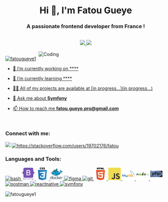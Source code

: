 <h1 align="center">Hi 👋, I'm Fatou Gueye</h1>
<h3 align="center">A passionate frontend developer from France !</h3>
  
  <br>
  
<div align="center">
  <a href="https://github.com/fatougueye12">
  <img height="180em" src="https://github-readme-stats.vercel.app/api?username=fatougueye1&show_icons=true&theme=dracula&include_all_commits=true&count_private=true"/>
  <img height="180em" src="https://github-readme-stats.vercel.app/api/top-langs/?username=fatougueye1&layout=compact&langs_count=7&theme=dracula"/>
</div>

<br>

<img align="right" alt="Coding" width="400" src=https://64.media.tumblr.com/e1b428cce8d977de94a18b957fdd6e81/tumblr_njj564KzkX1rluko6o1_500.gifv>
<p align="left"> <img src="https://komarev.com/ghpvc/?username=fatougueye1&label=Profile%20views&color=0e75b6&style=flat" alt="fatougueye1" /> </p>

- 🔭 I’m currently working on ****

- 🌱 I’m currently learning ****

- 👨‍💻 All of my projects are available at [in progress...](in progress...)

- 💬 Ask me about **Symfony**

- 📫 How to reach me **fatou.gueye.pro@gmail.com**

<br>

<h3 align="left">Connect with me:</h3>
<p align="left">
  <a href="https://www.linkedin.com/in/fatou-gueye-076a74217?lipi=urn%3Ali%3Apage%3Ad_flagship3_profile_view_base_contact_details%3BOeCqTa5pT0uy4L9UyFkb7A%3D%3D" target="_blank"><img src="https://img.shields.io/badge/-LinkedIn-%230077B5?style=for-the-badge&logo=linkedin&logoColor=white" target="_blank"></a> 
<a href="https://stackoverflow.com/users/19702176/fatou" target="blank"><img align="center" src="https://raw.githubusercontent.com/rahuldkjain/github-profile-readme-generator/master/src/images/icons/Social/stack-overflow.svg" alt="https://stackoverflow.com/users/19702176/fatou" height="30" width="40" /></a>
</p>

<h3 align="left">Languages and Tools:</h3>

<div style="display: inline_block">
<p align="left"> <a href="https://www.gnu.org/software/bash/" target="_blank" rel="noreferrer"> <img src="https://www.vectorlogo.zone/logos/gnu_bash/gnu_bash-icon.svg" alt="bash" width="40" height="40"/> </a> <a href="https://getbootstrap.com" target="_blank" rel="noreferrer"> <img src="https://raw.githubusercontent.com/devicons/devicon/master/icons/bootstrap/bootstrap-plain-wordmark.svg" alt="bootstrap" width="40" height="40"/> </a> <a href="https://www.w3schools.com/css/" target="_blank" rel="noreferrer"> <img src="https://raw.githubusercontent.com/devicons/devicon/master/icons/css3/css3-original-wordmark.svg" alt="css3" width="40" height="40"/> </a> <a href="https://www.docker.com/" target="_blank" rel="noreferrer"> <img src="https://raw.githubusercontent.com/devicons/devicon/master/icons/docker/docker-original-wordmark.svg" alt="docker" width="40" height="40"/> </a> <a href="https://www.figma.com/" target="_blank" rel="noreferrer"> <img src="https://www.vectorlogo.zone/logos/figma/figma-icon.svg" alt="figma" width="40" height="40"/> </a> <a href="https://git-scm.com/" target="_blank" rel="noreferrer"> <img src="https://www.vectorlogo.zone/logos/git-scm/git-scm-icon.svg" alt="git" width="40" height="40"/> </a> <a href="https://www.w3.org/html/" target="_blank" rel="noreferrer"> <img src="https://raw.githubusercontent.com/devicons/devicon/master/icons/html5/html5-original-wordmark.svg" alt="html5" width="40" height="40"/> </a> <a href="https://developer.mozilla.org/en-US/docs/Web/JavaScript" target="_blank" rel="noreferrer"> <img src="https://raw.githubusercontent.com/devicons/devicon/master/icons/javascript/javascript-original.svg" alt="javascript" width="40" height="40"/> </a> <a href="https://www.mysql.com/" target="_blank" rel="noreferrer"> <img src="https://raw.githubusercontent.com/devicons/devicon/master/icons/mysql/mysql-original-wordmark.svg" alt="mysql" width="40" height="40"/> </a> <a href="https://nodejs.org" target="_blank" rel="noreferrer"> <img src="https://raw.githubusercontent.com/devicons/devicon/master/icons/nodejs/nodejs-original-wordmark.svg" alt="nodejs" width="40" height="40"/> </a> <a href="https://www.php.net" target="_blank" rel="noreferrer"> <img src="https://raw.githubusercontent.com/devicons/devicon/master/icons/php/php-original.svg" alt="php" width="40" height="40"/> </a> <a href="https://postman.com" target="_blank" rel="noreferrer"> <img src="https://www.vectorlogo.zone/logos/getpostman/getpostman-icon.svg" alt="postman" width="40" height="40"/> </a> <a href="https://reactnative.dev/" target="_blank" rel="noreferrer"> <img src="https://reactnative.dev/img/header_logo.svg" alt="reactnative" width="40" height="40"/> </a> <a href="https://symfony.com" target="_blank" rel="noreferrer"> <img src="https://symfony.com/logos/symfony_black_03.svg" alt="symfony" width="40" height="40"/> </a> </p>


<p><img align="center" src="https://github-readme-streak-stats.herokuapp.com/?user=fatougueye1&" alt="fatougueye1" /></p>

